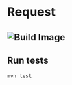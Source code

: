 # Request
![Build Image](https://travis-ci.org/blh0021/request-java.svg?branch=master)
---

## Run tests
```
mvn test
```